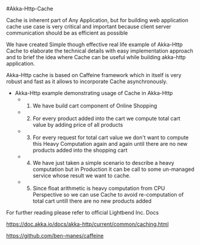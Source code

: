 #Akka-Http-Cache

Cache is inherent part of Any Application, but for building web application cache use case is
very critical and important because client server communication should be as efficient as
possible

We have created Simple though effective real life example of Akka-Http Cache to elaborate the
technical details with easy implementation approach and to brief the idea where Cache can be
useful while building akka-http application.

Akka-Http cache is based on Caffeine framework which in itself is very robust and fast as
it allows to incorporate Cache asynchronously.

* Akka-Http example demonstrating usage of Cache in Akka-Http
  * 1. We have build cart component of Online Shopping
  * 2. For every product added into the cart we compute total cart value by adding price of
       all products
  * 3. For every request for total cart value we don't want to compute this Heavy Computation
       again and again until there are no new products added into the shopping cart
  * 4. We have just taken a simple scenario to describe a heavy computation but in Production
       it can be call to some un-managed service whose result we want to cache.
  * 5. Since float arithmetic is heavy computation from CPU Perspective so we can use Cache
       to avoid re-computation of total cart untill there are no new products added

For further reading please refer to official Lightbend Inc. Docs

https://doc.akka.io/docs/akka-http/current/common/caching.html

https://github.com/ben-manes/caffeine
